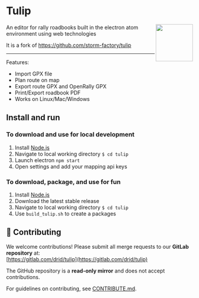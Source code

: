 
#  Tulip
<div align="center">
  <img src="assets/tulip-logo3.png" width="100" height="100" align="right"/>
</div>
An editor for rally roadbooks built in the electron atom environment using web technologies

It is a fork of https://github.com/storm-factory/tulip

****

Features:
* Import GPX file
* Plan route on map
* Export route GPX and OpenRally GPX
* Print/Export roadbook PDF
* Works on Linux/Mac/Windows


## Install and run
### To download and use for local development
1. Install [Node.js](https://nodejs.org/)
2. Navigate to local working directory `$ cd tulip`
3. Launch electron `npm start`
4. Open settings and add your mapping api keys

### To download, package, and use for fun
1. Install [Node.js](https://nodejs.org/)
2. Download the latest stable release
4. Navigate to local working directory `$ cd tulip`
5. Use `build_tulip.sh` to create a packages

## 🤝 Contributing

We welcome contributions! Please submit all merge requests to our **GitLab repository** at:  
[https://gitlab.com/drid/tulip](https://gitlab.com/drid/tulip)  

The GitHub repository is a **read-only mirror** and does not accept contributions.

For guidelines on contributing, see [CONTRIBUTE.md](CONTRIBUTE.md).